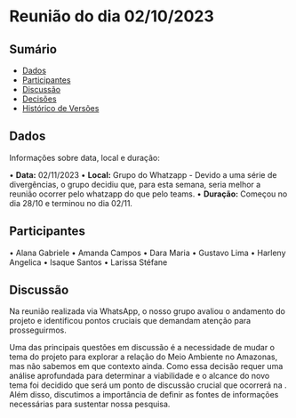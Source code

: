 # Reunião do dia 02/10/2023

## Sumário
* [Dados](#Dados)
* [Participantes](#Participantes)
* [Discussão](#Discussão)
* [Decisões](#Decisões)
* [Histórico de Versões](#Histórico-de-Versões)

## Dados
Informações sobre data, local e duração:

• **Data:** 02/11/2023
• **Local:** Grupo do Whatzapp - Devido a uma série de divergências, o grupo decidiu que, para esta semana, seria melhor a reunião ocorrer pelo whatzapp do que pelo teams.
• **Duração:** Começou no dia 28/10 e terminou no dia 02/11.

## Participantes

• Alana Gabriele
• Amanda Campos
• Dara Maria
• Gustavo Lima
• Harleny Angelica
• Isaque Santos
• Larissa Stéfane

## Discussão

Na reunião realizada via WhatsApp, o nosso grupo avaliou o andamento do projeto e identificou pontos cruciais que demandam atenção para prosseguirmos.

Uma das principais questões em discussão é a necessidade de mudar o tema do projeto para explorar a relação do Meio Ambiente no Amazonas, mas não sabemos em que contexto ainda. Como essa decisão requer uma análise aprofundada para determinar a viabilidade e o alcance do novo tema foi decidido que será um ponto de discussão crucial que ocorrerá na . Além disso, discutimos a importância de definir as fontes de informações necessárias para sustentar nossa pesquisa.
